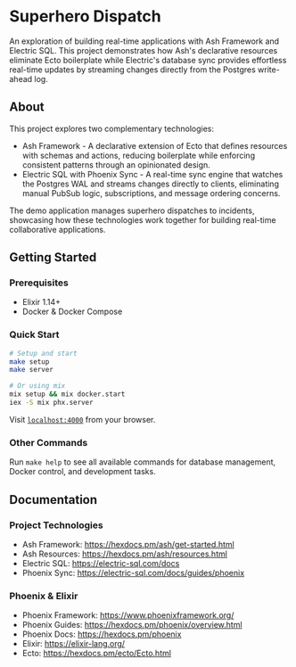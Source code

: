 # Superhero Dispatch

An exploration of building real-time applications with Ash Framework and Electric SQL. This project demonstrates how Ash's declarative resources eliminate Ecto boilerplate while Electric's database sync provides effortless real-time updates by streaming changes directly from the Postgres write-ahead log.

## About

This project explores two complementary technologies:

- Ash Framework - A declarative extension of Ecto that defines resources with schemas and actions, reducing boilerplate while enforcing consistent patterns through an opinionated design.
- Electric SQL with Phoenix Sync - A real-time sync engine that watches the Postgres WAL and streams changes directly to clients, eliminating manual PubSub logic, subscriptions, and message ordering concerns.

The demo application manages superhero dispatches to incidents, showcasing how these technologies work together for building real-time collaborative applications.

## Getting Started

### Prerequisites

- Elixir 1.14+
- Docker & Docker Compose

### Quick Start

```bash
# Setup and start
make setup
make server

# Or using mix
mix setup && mix docker.start
iex -S mix phx.server
```

Visit [`localhost:4000`](http://localhost:4000) from your browser.

### Other Commands

Run `make help` to see all available commands for database management, Docker control, and development tasks.

## Documentation

### Project Technologies

- Ash Framework: https://hexdocs.pm/ash/get-started.html
- Ash Resources: https://hexdocs.pm/ash/resources.html
- Electric SQL: https://electric-sql.com/docs
- Phoenix Sync: https://electric-sql.com/docs/guides/phoenix

### Phoenix & Elixir

- Phoenix Framework: https://www.phoenixframework.org/
- Phoenix Guides: https://hexdocs.pm/phoenix/overview.html
- Phoenix Docs: https://hexdocs.pm/phoenix
- Elixir: https://elixir-lang.org/
- Ecto: https://hexdocs.pm/ecto/Ecto.html
